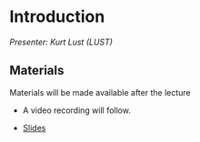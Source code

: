 # Introduction

*Presenter: Kurt Lust (LUST)*

## Materials

Materials will be made available after the lecture

<!--
<video src="https://462000265.lumidata.eu/2day-20250602/recordings/I101-Introduction.mp4" controls="controls"></video>
-->

-   A video recording will follow.

-   [Slides](https://462000265.lumidata.eu/2day-20250602/files/LUMI-2day-20250602-I101-IntroductionCourse.pdf)

<!--
Archived materials on LUMI:

-   Slides: `/appl/local/training/2day-20250602/files/LUMI-2day-20250602-I101-IntroductionCourse.pdf`

-   Recording: `/appl/local/training/2day-20250602/recordings/I101-Introduction.mp4`
-->


